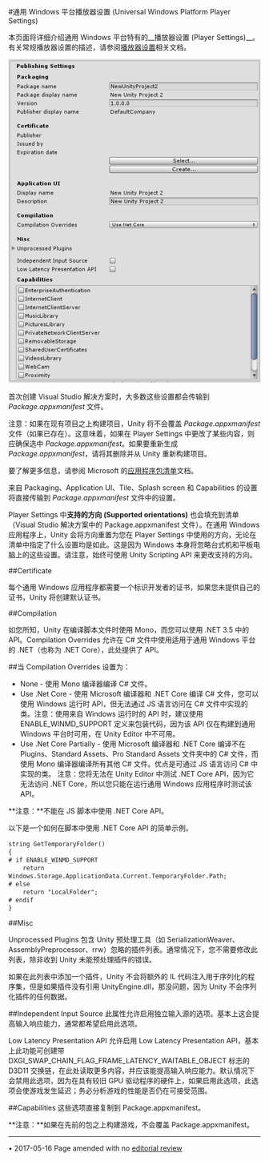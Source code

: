 #通用 Windows 平台播放器设置 (Universal Windows Platform Player Settings)

本页面将详细介绍通用 Windows 平台特有的__播放器设置 (Player Settings)__。有关常规播放器设置的描述，请参阅[播放器设置](class-PlayerSettings.html)相关文档。

![](../uploads/Main/WSA-PlayerSettings.png) 


首次创建 Visual Studio 解决方案时，大多数这些设置都会传输到 _Package.appxmanifest_ 文件。

注意：如果在现有项目之上构建项目，Unity 将不会覆盖 _Package.appxmanifest_ 文件（如果已存在）。这意味着，如果在 Player Settings 中更改了某些内容，则应确保选中 _Package.appxmanifest_。如果要重新生成 _Package.appxmanifest_，请将其删除并从 Unity 重新构建项目。

要了解更多信息，请参阅 Microsoft 的[应用程序包清单](http://msdn.microsoft.com/en-us/library/windows/apps/br211474.aspx)文档。

来自 Packaging、Application UI、Tile、Splash screen 和 Capabilities 的设置将直接传输到 _Package.appxmanifest_ 文件中的设置。

Player Settings 中**支持的方向 (Supported orientations)** 也会填充到清单（Visual Studio 解决方案中的 Package.appxmanifest 文件）。在通用 Windows 应用程序上，Unity 会将方向重置为您在 Player Settings 中使用的方向，无论在清单中指定了什么设置均是如此。这是因为 Windows 本身将忽略台式机和平板电脑上的这些设置。请注意，始终可使用 Unity Scripting API 来更改支持的方向。

##Certificate

每个通用 Windows 应用程序都需要一个标识开发者的证书，如果您未提供自己的证书，Unity 将创建默认证书。

##Compilation

如您所知，Unity 在编译脚本文件时使用 Mono，而您可以使用 .NET 3.5 中的 API。Compilation Overrides 允许在 C# 文件中使用适用于通用 Windows 平台的 .NET（也称为 .NET Core），此处提供了 API。

##当 Compilation Overrides 设置为：

* None - 使用 Mono 编译器编译 C# 文件。
* Use .Net Core - 使用 Microsoft 编译器和 .NET Core 编译 C# 文件，您可以使用 Windows 运行时 API，但无法通过 JS 语言访问在 C# 文件中实现的类。注意：使用来自 Windows 运行时的 API 时，建议使用 ENABLE_WINMD_SUPPORT 定义来包装代码，因为该 API 仅在构建到通用 Windows 平台时可用，在 Unity Editor 中不可用。
* Use .Net Core Partially - 使用 Microsoft 编译器和 .NET Core 编译不在 Plugins、Standard Assets、Pro Standard Assets 文件夹中的 C# 文件，而使用 Mono 编译器编译所有其他 C# 文件。优点是可通过 JS 语言访问 C# 中实现的类。
注意：您将无法在 Unity Editor 中测试 .NET Core API，因为它无法访问 .NET Core，所以您只能在运行通用 Windows 应用程序时测试该 API。

**注意：**不能在 JS 脚本中使用 .NET Core API。

以下是一个如何在脚本中使用 .NET Core API 的简单示例。

````
string GetTemporaryFolder()
{
# if ENABLE_WINMD_SUPPORT
    return Windows.Storage.ApplicationData.Current.TemporaryFolder.Path;
# else
    return "LocalFolder";
# endif
}
````

##Misc

Unprocessed Plugins 包含 Unity 预处理工具（如 SerializationWeaver、AssemblyPreprocessor、rrw）忽略的插件列表。通常情况下，您不需要修改此列表，除非收到 Unity 未能预处理插件的错误。

如果在此列表中添加一个插件，Unity 不会将额外的 IL 代码注入用于序列化的程序集，但是如果插件没有引用 UnityEngine.dll，那没问题，因为 Unity 不会序列化插件的任何数据。

##Independent Input Source
此属性允许启用独立输入源的选项。基本上这会提高输入响应能力，通常都希望启用此选项。

Low Latency Presentation API
允许启用 Low Latency Presentation API，基本上此功能可创建带 DXGI\_SWAP\_CHAIN\_FLAG\_FRAME\_LATENCY\_WAITABLE\_OBJECT 标志的 D3D11 交换链，在此处读取更多内容，并应该能提高输入响应能力。默认情况下会禁用此选项，因为在具有较旧 GPU 驱动程序的硬件上，如果启用此选项，此选项会使游戏发生延迟；务必分析游戏的性能是否仍在可接受范围。

##Capabilities
这些选项直接复制到 Package.appxmanifest。

**注意：**如果在先前的包之上构建游戏，不会覆盖 Package.appxmanifest。

---
<span class="page-edit">• 2017-05-16  Page amended with no [editorial review](DocumentationEditorialReview.html)
</span><br/>

